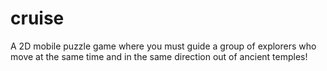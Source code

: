 # cruise
A 2D mobile puzzle game where you must guide a group of explorers who move at the same time and in the same direction out of ancient temples!
